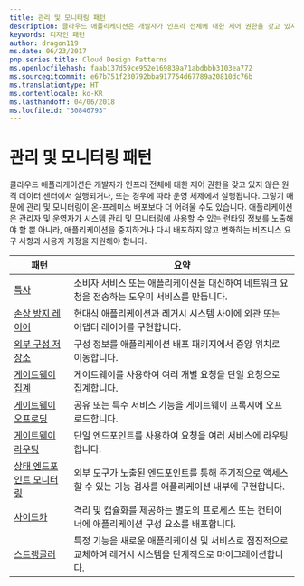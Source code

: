```yaml
---
title: 관리 및 모니터링 패턴
description: 클라우드 애플리케이션은 개발자가 인프라 전체에 대한 제어 권한을 갖고 있지 않은 원격 데이터 센터에서 실행되거나, 또는 경우에 따라 운영 체제에서 실행됩니다. 그렇기 때문에 관리 및 모니터링이 온-프레미스 배포보다 더 어려울 수도 있습니다. 애플리케이션은 관리자 및 운영자가 시스템 관리 및 모니터링에 사용할 수 있는 런타임 정보를 노출해야 할 뿐 아니라, 애플리케이션을 중지하거나 다시 배포하지 않고 변화하는 비즈니스 요구 사항과 사용자 지정을 지원해야 합니다.
keywords: 디자인 패턴
author: dragon119
ms.date: 06/23/2017
pnp.series.title: Cloud Design Patterns
ms.openlocfilehash: faab137d59ce952e169839a71abdbbb3103ea772
ms.sourcegitcommit: e67b751f230792bba917754d67789a20810dc76b
ms.translationtype: HT
ms.contentlocale: ko-KR
ms.lasthandoff: 04/06/2018
ms.locfileid: "30846793"
---
```

# <a name="management-and-monitoring-patterns"></a>관리 및 모니터링 패턴

클라우드 애플리케이션은 개발자가 인프라 전체에 대한 제어 권한을 갖고 있지 않은 원격 데이터 센터에서 실행되거나, 또는 경우에 따라 운영 체제에서 실행됩니다. 그렇기 때문에 관리 및 모니터링이 온-프레미스 배포보다 더 어려울 수도 있습니다. 애플리케이션은 관리자 및 운영자가 시스템 관리 및 모니터링에 사용할 수 있는 런타임 정보를 노출해야 할 뿐 아니라, 애플리케이션을 중지하거나 다시 배포하지 않고 변화하는 비즈니스 요구 사항과 사용자 지정을 지원해야 합니다.


|                              패턴                               |                                                              요약                                                              |
|--------------------------------------------------------------------|-----------------------------------------------------------------------------------------------------------------------------------|
|                   [특사](../ambassador.md)                   |                 소비자 서비스 또는 애플리케이션을 대신하여 네트워크 요청을 전송하는 도우미 서비스를 만듭니다.                 |
|        [손상 방지 레이어](../anti-corruption-layer.md)        |                       현대식 애플리케이션과 레거시 시스템 사이에 외관 또는 어댑터 레이어를 구현합니다.                       |
| [외부 구성 저장소](../external-configuration-store.md) |                구성 정보를 애플리케이션 배포 패키지에서 중앙 위치로 이동합니다.                |
|          [게이트웨이 집계](../gateway-aggregation.md)          |                          게이트웨이를 사용하여 여러 개별 요청을 단일 요청으로 집계합니다.                           |
|           [게이트웨이 오프로딩](../gateway-offloading.md)           |                              공유 또는 특수 서비스 기능을 게이트웨이 프록시에 오프로드합니다.                              |
|              [게이트웨이 라우팅](../gateway-routing.md)              |                                   단일 엔드포인트를 사용하여 요청을 여러 서비스에 라우팅합니다.                                    |
|   [상태 엔드포인트 모니터링](../health-endpoint-monitoring.md)   |   외부 도구가 노출된 엔드포인트를 통해 주기적으로 액세스할 수 있는 기능 검사를 애플리케이션 내부에 구현합니다.    |
|                      [사이드카](../sidecar.md)                      |         격리 및 캡슐화를 제공하는 별도의 프로세스 또는 컨테이너에 애플리케이션 구성 요소를 배포합니다.          |
|                    [스트랭글러](../strangler.md)                    | 특정 기능을 새로운 애플리케이션 및 서비스로 점진적으로 교체하여 레거시 시스템을 단계적으로 마이그레이션합니다. |

